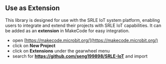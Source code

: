 ## Use as Extension

This library is designed for use with the SRLE IoT system platform, enabling users to integrate and extend their projects with SRLE IoT capabilities. It can be added as an **extension** in MakeCode for easy integration.

* open [https://makecode.microbit.org/](https://makecode.microbit.org/)
* click on **New Project**
* click on **Extensions** under the gearwheel menu
* search for **https://github.com/seng199898/SRLE-IoT** and import

